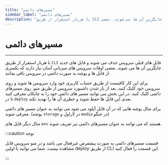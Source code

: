 ```yaml
---
title: "مسیرهای دائمی"
sidebar_label: "مسیرهای دائمی"
description: "با هربار استقرار از طریق CLI فایل های قبلی سرویس حذف می شوند و فایل های جدید جایگزین آن ها می شوند. بعضی "
---
```


# مسیرهای دائمی
---

با هربار استقرار از طریق `CLI` فایل های قبلی سرویس حذف می شوند و فایل های جدید جایگزین آن ها می شوند. بعضی اوقات سرویس های میزبانی آسان نیاز دارند که یکسری از فایل ها و پوشه به صورت دائمی در سرویس باقی بمانند.

برای این کار کافیست از طریق حساب کاربری خود وارد سرویس ها شوید و روی سرویس خود کلیک کنید، بعد از باز شدن داشبورد سرویس از طریق منو، روی مسیرهای دائمی کلیک کنید. در این بخش می توانید مسیر های دائمی خود را به چابکان معرفی کنید تا در `deploy` بعدی این فایل ها حفظ شوند و خطری آن ها را تهدید نکند.

برای مثال پوشه هایی که در آن فایل آپلود می شود می توانند به عنوان مسیر های دائمی معرفی شوند. (پوشه `storage` در لاراول و `media` در جنگو)

مثال دیگر فایل های `env` هستند که می توانند به عنوان مسیرهای دائمی نیز تعریف شوند.

:::caution توجه

قسمت مسیرهای دائمی به صورت پیشفرض غیرفعال می باشد و در منو سرویس قابل مشاهده نیست. شما می توانید با اولین deploy از طریق CLI این قسمت را فعال کنید.

:::

